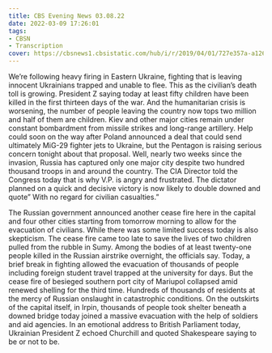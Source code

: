 ```yaml
---
title: CBS Evening News 03.08.22
date: 2022-03-09 17:26:01
tags:
- CBSN
- Transcription
cover: https://cbsnews1.cbsistatic.com/hub/i/r/2019/04/01/727e357a-a126-4138-a2c5-4d3222669d57/thumbnail/640x360/3ff2761028dc5c65cc4f07acd54bcd5c/cbsn2-logo-1920x1080.jpg
---
```

We’re following heavy firing in Eastern Ukraine, fighting that is leaving innocent Ukrainians trapped and unable to flee. This as the civilian’s death toll is growing. President Z saying today at least fifty children have been killed in the first thirteen days of the war. And the humanitarian crisis is worsening, the number of people leaving the country now tops two million and half of them are children. Kiev and other major cities remain under constant bombardment from missile strikes and long-range artillery. Help could soon on the way after Poland announced a deal that could send ultimately MiG-29 fighter jets to Ukraine, but the Pentagon is raising serious concern tonight about that proposal. Well, nearly two weeks since the invasion, Russia has captured only one major city despite two hundred thousand troops in and around the country. The CIA Director told the Congress today that is why V.P. is angry and frustrated. The dictator planned on a quick and decisive victory is now likely to double downed and quote” With no regard for civilian casualties.”

The Russian government announced another cease fire here in the capital and four other cities starting from tomorrow morning to allow for the evacuation of civilians. While there was some limited success today is also skepticism. The cease fire came too late to save the lives of two children pulled from the rubble in Sumy. Among the bodies of at least twenty-one people killed in the Russian airstrike overnight, the officials say. Today, a brief break in fighting allowed the evacuation of thousands of people including foreign student travel trapped at the university for days. But the cease fire of besieged southern port city of Mariupol collapsed amid renewed shelling for the third time. Hundreds of thousands of residents at the mercy of Russian onslaught in catastrophic conditions. On the outskirts of the capital itself, in Irpin, thousands of people took shelter beneath a downed bridge today joined a massive evacuation with the help of soldiers and aid agencies. In an emotional address to British Parliament today, Ukrainian President Z echoed Churchill and quoted Shakespeare saying to be or not to be.
